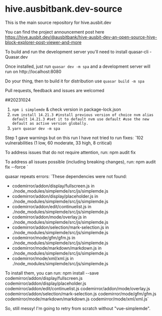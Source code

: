 # hive.ausbitbank.dev-source
 
This is the main source repository for hive.ausbit.dev

You can find the project announcement post here 
https://hive.ausbit.dev/@ausbitbank/hive-ausbit-dev-an-open-source-hive-block-explorer-post-viewer-and-more

To build and run the development server you'll need to install quasar-cli - Quasar.dev

Once installed, just run `quasar dev -m spa` and a development server will run on http://localhost:8080

Do your thing, then to build it for distribution use `quasar build -m spa`

Pull requests, feedback and issues are welcomed

##20231024
1. `npm i simplemde` & check version in package-lock.json
2. `nvm install 14.21.3 #install previous version of choice
nvm alias default 14.21.3 #set it to default
nvm use default #use the new default as active version globally.`
3. `yarn quasar dev -m spa`

Step 1 gave warnings but on this run I have not tried to run fixes:
`102 vulnerabilities (1 low, 60 moderate, 33 high, 8 critical)

To address issues that do not require attention, run:
  npm audit fix

To address all issues possible (including breaking changes), run:
  npm audit fix --force
`

quasar repeats errors:
`These dependencies were not found:

* codemirror/addon/display/fullscreen.js in ./node_modules/simplemde/src/js/simplemde.js
* codemirror/addon/display/placeholder.js in ./node_modules/simplemde/src/js/simplemde.js
* codemirror/addon/edit/continuelist.js in ./node_modules/simplemde/src/js/simplemde.js
* codemirror/addon/mode/overlay.js in ./node_modules/simplemde/src/js/simplemde.js
* codemirror/addon/selection/mark-selection.js in ./node_modules/simplemde/src/js/simplemde.js
* codemirror/mode/gfm/gfm.js in ./node_modules/simplemde/src/js/simplemde.js
* codemirror/mode/markdown/markdown.js in ./node_modules/simplemde/src/js/simplemde.js
* codemirror/mode/xml/xml.js in ./node_modules/simplemde/src/js/simplemde.js

To install them, you can run: npm install --save codemirror/addon/display/fullscreen.js codemirror/addon/display/placeholder.js codemirror/addon/edit/continuelist.js codemirror/addon/mode/overlay.js codemirror/addon/selection/mark-selection.js codemirror/mode/gfm/gfm.js codemirror/mode/markdown/markdown.js codemirror/mode/xml/xml.js`

So, still messy!
I'm going to retry from scratch without "vue-simplemde".